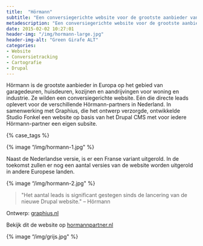 ```yaml
---
title:  "Hörmann"
subtitle: "Een conversiegerichte website voor de grootste aanbieder van Europa op het gebied van garage- en huisdeuren"
metadescription: "Een conversiegerichte website voor de grootste aanbieder van Europa op het gebied van garage- en huisdeuren"
date: 2015-02-02 10:27:01
header-img: "/img/hormann-large.jpg"
header-img-alt: "Green Girafe ALT"
categories: 
- Website
- Conversietracking
- Cartografie
- Drupal
---
```


Hörmann is de grootste aanbieder in Europa op het gebied van garagedeuren, huisdeuren, kozijnen en aandrijvingen voor woning en industrie. Ze wilden een conversiegerichte website. Eén die directe leads oplevert voor de verschillende Hörmann-partners in Nederland. In samenwerking met Graphius, die het ontwerp verzorgde, ontwikkelde Studio Fonkel een website op basis van het Drupal CMS met voor iedere Hörmann-partner een eigen subsite.

{% case_tags %}

{% image “/img/hormann-1.jpg" %}

Naast de Nederlandse versie, is er een Franse variant uitgerold. In de toekomst zullen er nog een aantal versies van de website worden uitgerold in andere Europese landen.

{% image “/img/hormann-2.jpg" %}

> "Het aantal leads is significant gestegen sinds de lancering van de nieuwe  Drupal website." – Hörmann

Ontwerp: <a href="http://graphius.nl/" target="_blank">graphius.nl</a>

Bekijk dit de website op <a href="http://hormannpartner.nl/" target="_blank">hormannpartner.nl</a>

{% image “/img/grijs.jpg" %}
